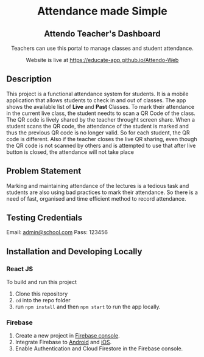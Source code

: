 <p  align="center">
</p>

<center>


# Attendance made Simple
## Attendo Teacher's Dashboard

Teachers can use this portal to manage classes and student attendance.

Website is live at https://educate-app.github.io/Attendo-Web

</center>

## Description

This project is a functional attendance system for students. It is a mobile application that allows students to check in and out of classes. The app shows the available list of **Live** and **Past** Classes. To mark their attendance in the current live class, the student needts to scan a QR Code of the class. The QR code is lively shared by the teacher throught screen share. When a student scans the QR code, the attendance of the student is marked and thus the previous QR code is no longer valid. So for each student, the QR code is different. Also if the teacher closes the live QR sharing, even though the QR code is not scanned by others and is attempted to use that after live button is closed, the attendance will not take place

## Problem Statement

Marking and maintaining attendance of the lectures is a tedious task and students are also using bad practices to mark their attendance. So there is a need of fast, organised and time efficient method to record attendance. 

## Testing Credentials
Email: admin@school.com
Pass: 123456

## Installation and Developing Locally

### React JS

To build and run this project
1. Clone this repository
2. `cd` into the repo folder
3. run `npm install` and then `npm start` to run the app locally.

### Firebase

 1. Create a new project in [Firebase console](https://console.firebase.google.com/).
 2. Integrate Firebase to [Android](https://firebase.flutter.dev/docs/installation/android) and [iOS](https://firebase.flutter.dev/docs/installation/ios).
 3. Enable Authentication and Cloud Firestore in the Firebase console.


